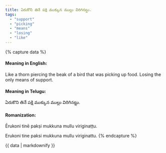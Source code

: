 ```yaml
---
title: ఏరుకొని తినే పక్షి ముక్కున ముల్లు విరిగినట్టు.
tags:
  - "support"
  - "picking"
  - "means"
  - "losing"
  - "like"
---
```


{% capture data %}
#### Meaning in English:
Like a thorn piercing the beak of a bird that was picking up food.
Losing the only means of support.

#### Meaning in Telugu:
ఏరుకొని తినే పక్షి ముక్కున ముల్లు విరిగినట్టు.

#### Romanization:
Ērukoni tinē pakṣi mukkuna mullu viriginaṭṭu.

Erukoni tine paksi mukkuna mullu viriginattu.
{% endcapture %}

{{ data | markdownify }}

